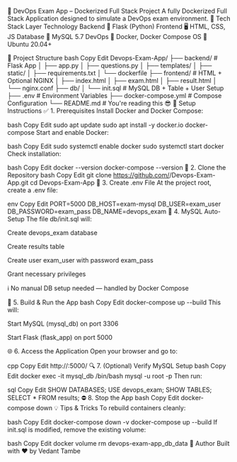 📘 DevOps Exam App – Dockerized Full Stack Project
A fully Dockerized Full Stack Application designed to simulate a DevOps exam environment.
🔧 Tech Stack
Layer	Technology
Backend	🐍 Flask (Python)
Frontend	🖥 HTML, CSS, JS
Database	🐬 MySQL 5.7
DevOps	🐳 Docker, Docker Compose
OS	🐧 Ubuntu 20.04+

📁 Project Structure
bash
Copy
Edit
Devops-Exam-App/
├── backend/              # Flask App
│   ├── app.py
│   ├── questions.py
│   ├── templates/
│   ├── static/
│   ├── requirements.txt
│   └── dockerfile
├── frontend/             # HTML + Optional NGINX
│   ├── index.html
│   ├── exam.html
│   ├── result.html
│   └── nginx.conf
├── db/
│   └── init.sql          # MySQL DB + Table + User Setup
├── .env                  # Environment Variables
├── docker-compose.yml    # Compose Configuration
└── README.md             # You're reading this 😎
🚀 Setup Instructions
✅ 1. Prerequisites
Install Docker and Docker Compose:

bash
Copy
Edit
sudo apt update
sudo apt install -y docker.io docker-compose
Start and enable Docker:

bash
Copy
Edit
sudo systemctl enable docker
sudo systemctl start docker
Check installation:

bash
Copy
Edit
docker --version
docker-compose --version
📂 2. Clone the Repository
bash
Copy
Edit
git clone https://github.com/<your-username>/Devops-Exam-App.git
cd Devops-Exam-App
🔐 3. Create .env File
At the project root, create a .env file:

env
Copy
Edit
PORT=5000
DB_HOST=exam-mysql
DB_USER=exam_user
DB_PASSWORD=exam_pass
DB_NAME=devops_exam
🐬 4. MySQL Auto-Setup
The file db/init.sql will:

Create devops_exam database

Create results table

Create user exam_user with password exam_pass

Grant necessary privileges

ℹ️ No manual DB setup needed — handled by Docker Compose

🐳 5. Build & Run the App
bash
Copy
Edit
docker-compose up --build
This will:

Start MySQL (mysql_db) on port 3306

Start Flask (flask_app) on port 5000

🌐 6. Access the Application
Open your browser and go to:

cpp
Copy
Edit
http://<your-ec2-public-ip>:5000/
🔍 7. (Optional) Verify MySQL Setup
bash
Copy
Edit
docker exec -it mysql_db /bin/bash
mysql -u root -p
Then run:

sql
Copy
Edit
SHOW DATABASES;
USE devops_exam;
SHOW TABLES;
SELECT * FROM results;
⛔ 8. Stop the App
bash
Copy
Edit
docker-compose down
💡 Tips & Tricks
To rebuild containers cleanly:

bash
Copy
Edit
docker-compose down -v
docker-compose up --build
If init.sql is modified, remove the existing volume:

bash
Copy
Edit
docker volume rm devops-exam-app_db_data
🙌 Author
Built with ❤️ by Vedant Tambe
